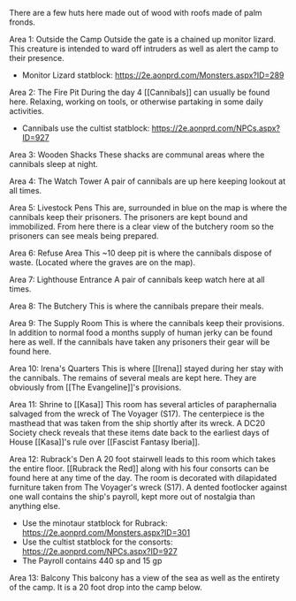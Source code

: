 There are a few huts here made out of wood with roofs made of palm fronds.

Area 1: Outside the Camp
Outside the gate is a chained up monitor lizard. This creature is intended to ward off intruders as well as alert the camp to their presence.
- Monitor Lizard statblock: https://2e.aonprd.com/Monsters.aspx?ID=289

Area 2: The Fire Pit
During the day 4 [[Cannibals]] can usually be found here. Relaxing, working on tools, or otherwise partaking in some daily activities.
- Cannibals use the cultist statblock: https://2e.aonprd.com/NPCs.aspx?ID=927

Area 3: Wooden Shacks
These shacks are communal areas where the cannibals sleep at night. 

Area 4: The Watch Tower
A pair of cannibals are up here keeping lookout at all times.

Area 5: Livestock Pens
This are, surrounded in blue on the map is where the cannibals keep their prisoners. The prisoners are kept bound and immobilized. From here there is a clear view of the butchery room so the prisoners can see meals being prepared.

Area 6: Refuse Area
This ~10 deep pit is where the cannibals dispose of waste. (Located where the graves are on the map).

Area 7: Lighthouse Entrance 
A pair of cannibals keep watch here at all times.

Area 8: The Butchery
This is where the cannibals prepare their meals.

Area 9: The Supply Room
This is where the cannibals keep their provisions. In addition to normal food a months supply of human jerky can be found here as well. If the cannibals have taken any prisoners their gear will be found here.

Area 10: Irena's Quarters
This is where [[Irena]] stayed during her stay with the cannibals. The remains of several meals are kept here. They are obviously from [[The Evangeline]]'s provisions.

Area 11: Shrine to [[Kasa]]
This room has several articles of paraphernalia salvaged from the wreck of The Voyager (S17). The centerpiece is the masthead that was taken from the ship shortly after its wreck. A DC20 Society check reveals that these items date back to the earliest days of House [[Kasa]]'s rule over [[Fascist Fantasy Iberia]].

Area 12: Rubrack's Den
A 20 foot stairwell leads to this room which takes the entire floor. [[Rubrack the Red]] along with his four consorts can be found here at any time of the day. The room is decorated with dilapidated furniture taken from The Voyager's wreck (S17). A dented footlocker against one wall contains the ship's payroll, kept more out of nostalgia than anything else.
- Use the minotaur statblock for Rubrack: https://2e.aonprd.com/Monsters.aspx?ID=301
- Use the cultist statblock for the consorts: https://2e.aonprd.com/NPCs.aspx?ID=927
- The Payroll contains 440 sp and 15 gp

Area 13: Balcony
This balcony has a view of the sea as well as the entirety of the camp. It is a 20 foot drop into the camp below.
